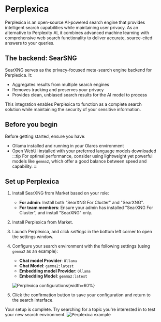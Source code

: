 # Perplexica

Perplexica is an open-source AI-powered search engine that provides intelligent search capabilities while maintaining user privacy. As an alternative to Perplexity AI, it combines advanced machine learning with comprehensive web search functionality to deliver accurate, source-cited answers to your queries.

## The backend: SearSNG
SearXNG serves as the privacy-focused meta-search engine backend for Perplexica. It:
* Aggregates results from multiple search engines
* Removes tracking and preserves your privacy
* Provides clean, unbiased search results for the AI model to process

This integration enables Perplexica to function as a complete search solution while maintaining the security of your sensitive information.

## Before you begin
Before getting started, ensure you have:
- Ollama installed and running in your Olares environment
- Open WebUI installed with your preferred language models downloaded
  :::tip
  For optimal performance, consider using lightweight yet powerful models like `gemma2`, which offer a good balance between speed and capability.
  :::
## Set up Perplexica
1. Install SearXNG from Market based on your role:
    - **For admin**: Install both "SearXNG For Cluster" and "SearXNG".
    - **For team members**: Ensure your admin has installed "SearXNG For Cluster", and install "SearXNG" only.
2. Install Perplexica from Market.
3. Launch Perplexica, and click <i class="material-symbols-outlined">settings</i> in the bottom left corner to open the settings window.
4. Configure your search environment with the following settings (using `gemma2` as an example):
   - **Chat model Provider**: `Ollama`
   - **Chat Model**: `gemma2:latest`
   - **Embedding model Provider**: `Ollama`
   - **Embedding Model**: `gemma2:latest`

   ![Perplexica configurations](/images/manual/use-cases/perplexica-configurations.png){width=60%}
5. Click the confirmation button to save your configuration and return to the search interface.

Your setup is complete. Try searching for a topic you're interested in to test your new search environment.
![Perplexica example](/images/manual/use-cases/perplexica-example-question.png)


